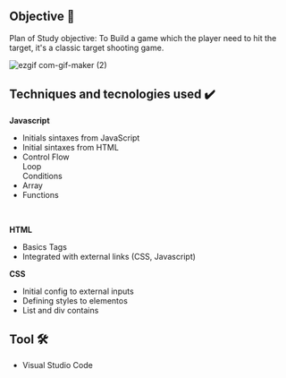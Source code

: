 <h2>  Objective 🎯</h2>
<p> Plan of Study objective: To Build a game which the player need to hit the target, it's a classic target shooting game. </p>

![ezgif com-gif-maker (2)](https://user-images.githubusercontent.com/97267699/165150919-d5190140-9298-4390-a54b-ca55ab2f3ad5.gif)


<h2>Techniques and tecnologies used ✔️</h2>

<b>Javascript </b> 

- Initials sintaxes from JavaScript 
- Initial sintaxes from HTML
- Control Flow <br> 
   Loop<br> 
   Conditions
- Array
- Functions  


<br> 

<b>HTML</b>
- Basics Tags 
- Integrated with external links (CSS, Javascript) 

<b>CSS</b>
- Initial config to external inputs 
- Defining styles to elementos  
- List and div contains


 <h2>  Tool 🛠️ </h2>

- Visual Studio Code
